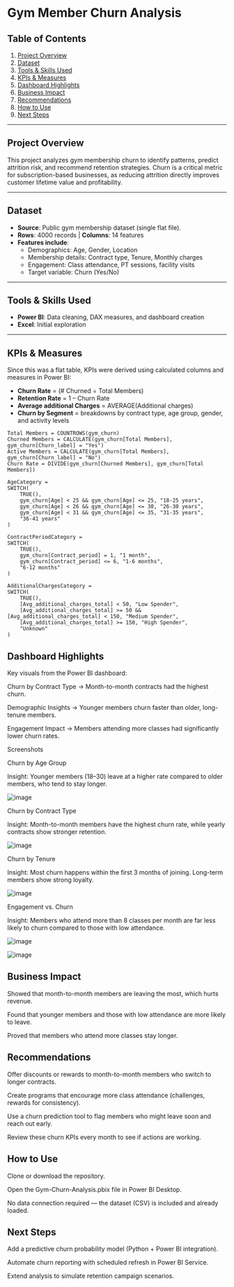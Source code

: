 # Gym Member Churn Analysis  

## Table of Contents
1. [Project Overview](#-project-overview)  
2. [Dataset](#-dataset)  
3. [Tools & Skills Used](#-tools--skills-used)  
4. [KPIs & Measures](#-kpis--measures)  
5. [Dashboard Highlights](#-dashboard-highlights)  
6. [Business Impact](#-business-impact)  
7. [Recommendations](#-recommendations)  
8. [How to Use](#-how-to-use)  
9. [Next Steps](#-next-steps)  

---

## Project Overview  
This project analyzes gym membership churn to identify patterns, predict attrition risk, and recommend retention strategies. 
Churn is a critical metric for subscription-based businesses, as reducing attrition directly improves customer lifetime value and profitability.  

---

## Dataset  
- **Source**: Public gym membership dataset (single flat file).  
- **Rows**: 4000 records | **Columns**: 14 features  
- **Features include**:  
  - Demographics: Age, Gender, Location  
  - Membership details: Contract type, Tenure, Monthly charges  
  - Engagement: Class attendance, PT sessions, facility visits  
  - Target variable: Churn (Yes/No)  

---

## Tools & Skills Used  
- **Power BI**: Data cleaning, DAX measures, and dashboard creation  
- **Excel**: Initial exploration  

---

## KPIs & Measures  
Since this was a flat table, KPIs were derived using calculated columns and measures in Power BI:  
- **Churn Rate** = (# Churned ÷ Total Members)  
- **Retention Rate** = 1 – Churn Rate  
- **Average additional Charges** = AVERAGE(Additional charges)  
- **Churn by Segment** = breakdowns by contract type, age group, gender, and activity levels  

```DAX
Total Members = COUNTROWS(gym_churn)
Churned Members = CALCULATE(gym_churn[Total Members], gym_churn[Churn_label] = "Yes")
Active Members = CALCULATE(gym_churn[Total Members], gym_churn[Churn_label] = "No")
Churn Rate = DIVIDE(gym_churn[Churned Members], gym_churn[Total Members])

AgeCategory = 
SWITCH(
    TRUE(),
    gym_churn[Age] < 25 && gym_churn[Age] <= 25, "18-25 years",
    gym_churn[Age] < 26 && gym_churn[Age] <= 30, "26-30 years",
    gym_churn[Age] < 31 && gym_churn[Age] <= 35, "31-35 years",
    "36-41 years"
)

ContractPeriodCategory = 
SWITCH(
    TRUE(),
    gym_churn[Contract_period] = 1, "1 month",
    gym_churn[Contract_period] <= 6, "1-6 months",
    "6-12 months"
)

AdditionalChargesCategory = 
SWITCH(
    TRUE(),
    [Avg_additional_charges_total] < 50, "Low Spender",
    [Avg_additional_charges_total] >= 50 && [Avg_additional_charges_total] < 150, "Medium Spender",
    [Avg_additional_charges_total] >= 150, "High Spender",
    "Unknown"
)
```


## Dashboard Highlights
Key visuals from the Power BI dashboard:

Churn by Contract Type → Month-to-month contracts had the highest churn.

Demographic Insights → Younger members churn faster than older, long-tenure members.

Engagement Impact → Members attending more classes had significantly lower churn rates.


Screenshots

Churn by Age Group

Insight: Younger members (18–30) leave at a higher rate compared to older members, who tend to stay longer.

![image](https://github.com/user-attachments/assets/1ddcc8e0-421b-4ded-a581-417adde38150)


Churn by Contract Type


Insight: Month-to-month members have the highest churn rate, while yearly contracts show stronger retention.

![image](https://github.com/user-attachments/assets/352f6336-b982-4fa3-b8fb-096e48ecc6e4)



Churn by Tenure

Insight: Most churn happens within the first 3 months of joining. Long-term members show strong loyalty.


![image](https://github.com/user-attachments/assets/8fdfc1c0-da90-4279-b09e-83a19b60eed6)



Engagement vs. Churn

Insight: Members who attend more than 8 classes per month are far less likely to churn compared to those with low attendance.


![image](https://github.com/user-attachments/assets/21a669d3-40bb-489b-a35f-cb3d6a98cd3c)



![image](https://github.com/user-attachments/assets/02863b61-f392-41d6-853e-32074dae3836)



## Business Impact

Showed that month-to-month members are leaving the most, which hurts revenue.

Found that younger members and those with low attendance are more likely to leave.

Proved that members who attend more classes stay longer.

## Recommendations

Offer discounts or rewards to month-to-month members who switch to longer contracts.

Create programs that encourage more class attendance (challenges, rewards for consistency).

Use a churn prediction tool to flag members who might leave soon and reach out early.

Review these churn KPIs every month to see if actions are working.

## How to Use

Clone or download the repository.

Open the Gym-Churn-Analysis.pbix file in Power BI Desktop.

No data connection required — the dataset (CSV) is included and already loaded.


## Next Steps

Add a predictive churn probability model (Python + Power BI integration).

Automate churn reporting with scheduled refresh in Power BI Service.

Extend analysis to simulate retention campaign scenarios.
